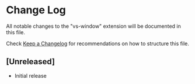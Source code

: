 # Change Log

All notable changes to the "vs-window" extension will be documented in this file.

Check [Keep a Changelog](http://keepachangelog.com/) for recommendations on how to structure this file.

## [Unreleased]

- Initial release